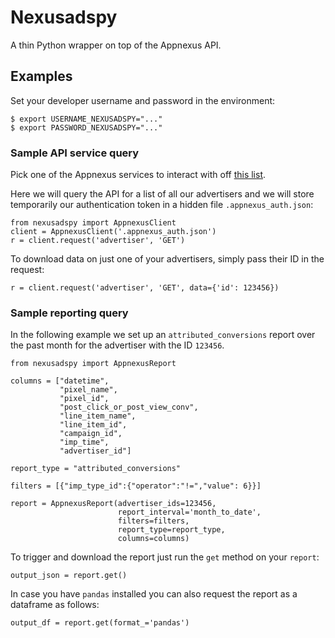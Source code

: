 # Nexusadspy

A thin Python wrapper on top of the Appnexus API.

## Examples

Set your developer username and password in the environment:

    $ export USERNAME_NEXUSADSPY="..."
    $ export PASSWORD_NEXUSADSPY="..."

### Sample API service query

Pick one of the Appnexus services to interact with off
[this list](https://wiki.appnexus.com/display/api/API+Services).

Here we will query the API for a list of all our advertisers and we
will store temporarily our authentication token in a hidden file
`.appnexus_auth.json`:

    from nexusadspy import AppnexusClient
    client = AppnexusClient('.appnexus_auth.json')
    r = client.request('advertiser', 'GET')

To download data on just one of your advertisers, simply pass their ID
in the request:

    r = client.request('advertiser', 'GET', data={'id': 123456})

### Sample reporting query

In the following example we set up an `attributed_conversions` report
over the past month for the advertiser with the ID `123456`.

    from nexusadspy import AppnexusReport

    columns = ["datetime",
               "pixel_name",
               "pixel_id",
               "post_click_or_post_view_conv",
               "line_item_name",
               "line_item_id",
               "campaign_id",
               "imp_time",
               "advertiser_id"]

    report_type = "attributed_conversions"

    filters = [{"imp_type_id":{"operator":"!=","value": 6}}]

    report = AppnexusReport(advertiser_ids=123456,
                            report_interval='month_to_date',
                            filters=filters,
                            report_type=report_type,
                            columns=columns)

To trigger and download the report just run the `get` method on your `report`:

    output_json = report.get()

In case you have `pandas` installed you can also request the report as a
dataframe as follows:

    output_df = report.get(format_='pandas')
